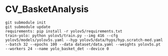 # CV_BasketAnalysis
    git submodule init
    git submodule update
    requirements: pip install -r yolov5/requirements.txt
    train-yolo: python yolov5/train.py --img 416 --cfg yolov5/models/yolov5s.yaml --hyp yolov5/data/hyps/hyp.scratch-med.yaml --batch 32 --epochs 100 --data dataset/data.yaml --weights yolov5s.pt --workers 24 --name yolo_basket_det --device 0